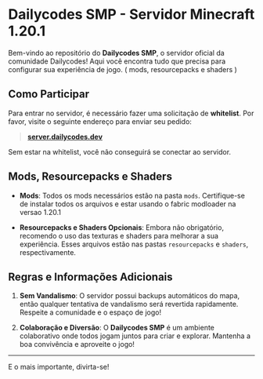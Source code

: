 # Dailycodes SMP - Servidor Minecraft  1.20.1

Bem-vindo ao repositório do **Dailycodes SMP**, o servidor oficial da comunidade Dailycodes! Aqui você encontra tudo que precisa para configurar sua experiência de jogo. ( mods, resourcepacks e shaders  )

## Como Participar

Para entrar no servidor, é necessário fazer uma solicitação de **whitelist**. Por favor, visite o seguinte endereço para enviar seu pedido:

> **[server.dailycodes.dev](server.dailycodes.dev)**

Sem estar na whitelist, você não conseguirá se conectar ao servidor.

## Mods, Resourcepacks e Shaders

- **Mods**: Todos os mods necessários estão na pasta `mods`. Certifique-se de instalar todos os arquivos e estar usando o fabric modloader na versao 1.20.1

- **Resourcepacks e Shaders Opcionais**: Embora não obrigatório, recomendo o uso das texturas e shaders para melhorar a sua experiência. Esses arquivos estão nas pastas `resourcepacks` e `shaders`, respectivamente.

## Regras e Informações Adicionais

1. **Sem Vandalismo**: O servidor possui backups automáticos do mapa, então qualquer tentativa de vandalismo será revertida rapidamente. Respeite a comunidade e o espaço de jogo!

2. **Colaboração e Diversão**: O **Dailycodes SMP** é um ambiente colaborativo onde todos jogam juntos para criar e explorar. Mantenha a boa convivência e aproveite o jogo!

---  

E o mais importante, divirta-se!